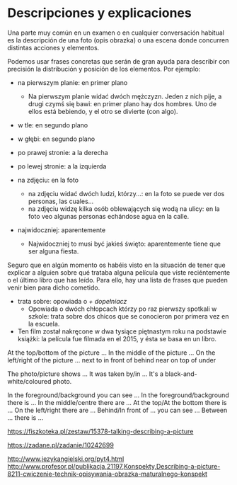 Descripciones y explicaciones
=============================

Una parte muy común en un examen o en cualquier conversación habitual es la
descripción de una foto (opis obrazka) o una escena donde concurren distintas
acciones y elementos.

Podemos usar frases concretas que serán de gran ayuda para describir con
precisión la distribución y posición de los elementos. Por ejemplo:

* na pierwszym planie: en primer plano
  * Na pierwszym planie widać dwóch mężczyzn. Jeden z nich pije, a drugi czymś
    się bawi: en primer plano hay dos hombres. Uno de ellos está bebiendo, y el
    otro se divierte (con algo).
* w tle: en segundo plano
* w głębi: en segundo plano
* po prawej stronie: a la derecha
* po lewej stronie: a la izquierda

* na zdjęciu: en la foto
  * na zdjęciu widać dwóch ludzi, którzy...: en la foto se puede ver dos
    personas, las cuales...
  * na zdjęciu widzę kilka osób oblewających się wodą na ulicy: en la foto veo
    algunas personas echándose agua en la calle.
* najwidoczniej: aparentemente
  * Najwidoczniej to musi być jakieś święto: aparentemente tiene que ser alguna
    fiesta.

Seguro que en algún momento os habéis visto en la situación de tener que
explicar a alguien sobre qué trataba alguna película que viste reciéntemente
o el último libro que has leído. Para ello, hay una lista de frases que pueden
venir bien para dicho cometido.

* trata sobre: opowiada o *+ dopełniacz*
  * Opowiada o dwóch chłopcach którzy po raz pierwszy spotkali w szkole: trata
    sobre dos chicos que se conocieron por primera vez en la escuela.
* Ten film został nakręcone w dwa tysiące piętnastym roku na podstawie książki:
  la película fue filmada en el 2015, y ésta se basa en un libro.


At the top/bottom of the picture ...
In the middle of the picture ...
On the left/right of the picture ...
next to
in front of
behind
near
on top of
under


The photo/picture shows ...
It was taken by/in ...
It's a black-and-white/coloured photo.

In the foreground/background you can see ...
In the foreground/background there is ...
In the middle/centre there are ...
At the top/At the bottom there is ...
On the left/right there are ...
Behind/In front of ... you can see ...
Between ... there is ...


https://fiszkoteka.pl/zestaw/15378-talking-describing-a-picture


https://zadane.pl/zadanie/10242699

http://www.jezykangielski.org/pyt4.html
http://www.profesor.pl/publikacja,21197,Konspekty,Describing-a-picture-8211-cwiczenie-technik-opisywania-obrazka-maturalnego-konspekt
